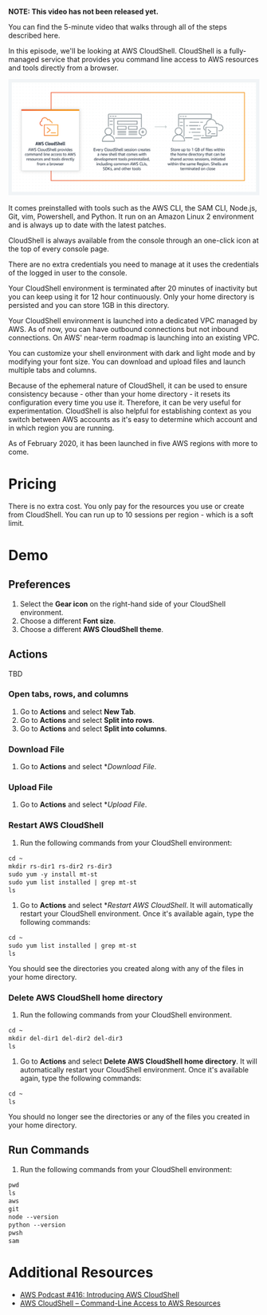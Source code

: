 **NOTE: This video has not been released yet.**

You can find the 5-minute video that walks through all of the steps described here. 

In this episode, we'll be looking at AWS CloudShell. CloudShell is a fully-managed service that provides you command line access to AWS resources and tools directly from a browser. 

![How it Works](https://github.com/PaulDuvall/aws-5-mins/blob/main/_img/cloudshell-howitworks.png)

It comes preinstalled with tools such as the AWS CLI, the SAM CLI, Node.js, Git, vim, Powershell, and Python. It run on an Amazon Linux 2 environment and is always up to date with the latest patches. 

CloudShell is always available from the console through an one-click icon at the top of every console page. 

There are no extra credentials you need to manage at it uses the credentials of the logged in user to the console.

Your CloudShell environment is terminated after 20 minutes of inactivity but you can keep using it for 12 hour continuously. Only your home directory is persisted and you can store 1GB in this directory.

Your CloudShell environment is launched into a dedicated VPC managed by AWS. As of now, you can have outbound connections but not inbound connections. On AWS' near-term roadmap is launching into an existing VPC.
 
You can customize your shell environment with dark and light mode and by modifying your font size. You can download and upload files and launch multiple tabs and columns.

Because of the ephemeral nature of CloudShell, it can be used to ensure consistency because - other than your home directory - it resets its configuration every time you use it. Therefore, it can be very useful for experimentation. CloudShell is also helpful for establishing context as you switch between AWS accounts as it's easy to determine which account and in which region you are running.

As of February 2020, it has been launched in five AWS regions with more to come.

# Pricing
There is no extra cost. You only pay for the resources you use or create from CloudShell. You can run up to 10 sessions per region - which is a soft limit.

# Demo

## Preferences

1. Select the **Gear icon** on the right-hand side of your CloudShell environment.
1. Choose a different **Font size**.
1. Choose a different **AWS CloudShell theme**.

## Actions
TBD

### Open tabs, rows, and columns


1. Go to **Actions** and select **New Tab**.
1. Go to **Actions** and select **Split into rows**.
1. Go to **Actions** and select **Split into columns**.

### Download File

1. Go to **Actions** and select **Download File*.

### Upload File

1. Go to **Actions** and select **Upload File*.

### Restart AWS CloudShell

1. Run the following commands from your CloudShell environment:

```
cd ~
mkdir rs-dir1 rs-dir2 rs-dir3
sudo yum -y install mt-st
sudo yum list installed | grep mt-st
ls
```

1. Go to **Actions** and select **Restart AWS CloudShell*. It will automatically restart your CloudShell environment. Once it's available again, type the following commands: 

```
cd ~
sudo yum list installed | grep mt-st
ls
```

You should see the directories you created along with any of the files in your home directory. 


### Delete AWS CloudShell home directory

1. Run the following commands from your CloudShell environment.

```
cd ~
mkdir del-dir1 del-dir2 del-dir3
ls
```

1. Go to **Actions** and select **Delete AWS CloudShell home directory**. It will automatically restart your CloudShell environment. Once it's available again, type the following commands: 

```
cd ~
ls
```

You should no longer see the directories or any of the files you created in your home directory. 

## Run Commands

1. Run the following commands from your CloudShell environment:

```
pwd
ls
aws
git
node --version
python --version
pwsh
sam
```

# Additional Resources

* [AWS Podcast #416: Introducing AWS CloudShell](https://aws.amazon.com/podcasts/416-introducing-aws-cloudshell/)
* [AWS CloudShell – Command-Line Access to AWS Resources](https://aws.amazon.com/blogs/aws/aws-cloudshell-command-line-access-to-aws-resources/)
